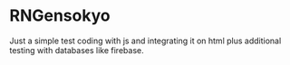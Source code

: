# RNGensokyo
Just a simple test coding with js and integrating it on html plus additional testing with databases like firebase.
